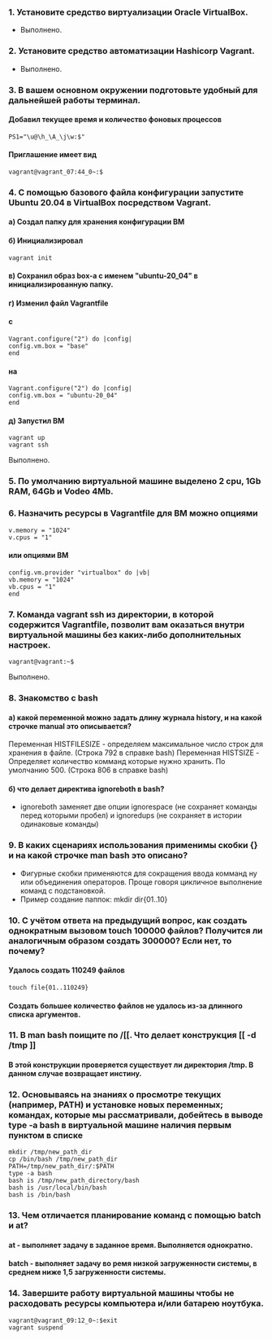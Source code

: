 ### 1. Установите средство виртуализации Oracle VirtualBox.
  + Выполнено.
  
### 2. Установите средство автоматизации Hashicorp Vagrant.
  + Выполнено.
  
### 3. В вашем основном окружении подготовьте удобный для дальнейшей работы терминал.
####  Добавил текущее время и количество фоновых процессов
    PS1="\u@\h_\A_\j\w:$"
  #### Приглашение имеет вид
    vagrant@vagrant_07:44_0~:$
####
### 4. С помощью базового файла конфигурации запустите Ubuntu 20.04 в VirtualBox посредством Vagrant.
#### а) Создал папку для хранения конфигурации ВМ
#### б) Инициализировал
    vagrant init
#### в) Сохранил образ box-а с именем "ubuntu-20_04" в инициализированную папку.
#### г) Изменил файл Vagrantfile
#### c 
    Vagrant.configure("2") do |config|
    config.vm.box = "base"
    end
#### на
    Vagrant.configure("2") do |config|
    config.vm.box = "ubuntu-20_04"
    end
#### д) Запустил ВМ
    vagrant up
    vagrant ssh
Выполнено.
  
### 5. По умолчанию виртуальной машине выделено 2 cpu, 1Gb RAM, 64Gb и Vodeo 4Mb.

### 6. Назначить ресурсы в Vagrantfile для ВМ можно опциями
    v.memory = "1024"
    v.cpus = "1"
  #### или опциями ВМ
    config.vm.provider "virtualbox" do |vb|
    vb.memory = "1024"
    vb.cpus = "1"
    end
  
### 7. Команда vagrant ssh из директории, в которой содержится Vagrantfile, позволит вам оказаться внутри виртуальной машины без каких-либо дополнительных настроек.
    vagrant@vagrant:~$
Выполнено.

### 8. Знакомство с bash
  #### а) какой переменной можно задать длину журнала history, и на какой строчке manual это описывается?
Переменная HISTFILESIZE - определяем максимальное число строк для хранения в файле. (Строка 792 в справке bash)
Переменная HISTSIZE - Определяет количество комманд которые нужно хранить. По умолчанию 500. (Строка 806 в справке bash)
  #### б) что делает директива ignoreboth в bash?
  +  ignoreboth заменяет две опции ignorespace (не сохраняет команды перед которыми пробел) и ignoredups (не сохраняет в истории одинаковые команды)
    
### 9. В каких сценариях использования применимы скобки {} и на какой строчке man bash это описано?
+ Фигурные скобки применяются для сокращения ввода комманд ну или объединения операторов. Проще говоря цикличное выполнение команд с подстановкой.
+ Пример создание паппок: mkdir dir{01..10}
    
### 10. С учётом ответа на предыдущий вопрос, как создать однократным вызовом touch 100000 файлов? Получится ли аналогичным образом создать 300000? Если нет, то почему?
  #### Удалось создать 110249 файлов
    touch file{01..110249}
  #### Создать большее количество файлов не удалось из-за длинного списка аргументов.
    
### 11. В man bash поищите по /\[\[. Что делает конструкция [[ -d /tmp ]]
  #### В этой конструкции проверяется существует ли директория /tmp. В данном случае возвращает инстину.
  
### 12. Основываясь на знаниях о просмотре текущих (например, PATH) и установке новых переменных; командах, которые мы рассматривали, добейтесь в выводе type -a bash в виртуальной машине наличия первым пунктом в списке
    mkdir /tmp/new_path_dir
    cp /bin/bash /tmp/new_path_dir  
    PATH=/tmp/new_path_dir/:$PATH
    type -a bash
    bash is /tmp/new_path_directory/bash
    bash is /usr/local/bin/bash
    bash is /bin/bash
  
### 13. Чем отличается планирование команд с помощью batch и at?
  #### at - выполняет задачу в заданное время. Выполняется однократно.
  #### batch - выполняет задачу во ремя низкой загруженности системы, в среднем ниже 1,5 загруженности системы.
  
### 14. Завершите работу виртуальной машины чтобы не расходовать ресурсы компьютера и/или батарею ноутбука.
    vagrant@vagrant_09:12_0~:$exit
    vagrant suspend
